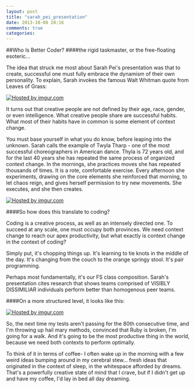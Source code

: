 ```yaml
---
layout: post
title: "sarah_pei_presentation"
date: 2013-10-08 20:16
comments: true
categories: 
---
```


##Who Is Better Coder? 
####the rigid taskmaster, or the free-floating esoteric...

The idea that struck me most about Sarah Pei's presentation was that to create, successful one must fully embrace the  dynamism of their own personality.  To explain, Sarah invokes the famous Walt Whitman quote from Leaves of Grass:

<a href="http://imgur.com/752EJr7"><img src="http://i.imgur.com/752EJr7.png" title="Hosted by imgur.com"/></a>

It turns out that creative people are not defined by their age, race, gender, or even intelligence.  What creative people share are successful habits.  What most of their habits have in common is some element of context change.

You must base yourself in what you do know, before leaping into the unknown.  Sarah calls the example of Twyla Tharp - one of the most successful choreographers in American dance.  Thyla is 72 years old, and for the last 40 years she has repeated the same process of organized context change.  In the mornings, she practices moves she has repeated thousands of times.  It is a rote, comfortable exercise.  Every afternoon she experiments, drawing on the core elements she reinforced that morning, to let chaos reign, and gives herself permission to try new movements.  She executes, and she then creates.

<a href="http://imgur.com/fVbXOLC"><img src="http://i.imgur.com/fVbXOLC.png" title="Hosted by imgur.com"/></a>

####So how does this translate to coding?  

Coding is a creative process, as well as an intensely directed one.  To succeed at any scale, one must occupy both provinces. We need context change to reach our apex productivity, but what exactly is context change in the context of coding?

Simply put, it's chopping things up.  It's learning to tie knots in the middle of the day.  It's changing from the couch to the orange springy stool.  It's pair programming.

Perhaps most fundamentally, it's our FS class composition.  Sarah's presentation cites research that shows teams comprised of VISIBLY DISSIMILIAR individuals perform better than homogenous peer teams.

####On a more structured level, it looks like this:

<a href="http://imgur.com/jrmBucG"><img src="http://i.imgur.com/jrmBucG.png" title="Hosted by imgur.com"/></a>

So, the next time my tests aren't passing for the 80th consecutive time, and I'm throwing up hail mary methods, convinced that Ruby is broken, I'm going for a walk.  And it's going to be the most productive thing in the world, because we need both contexts to perform optimally.

To think of it in terms of coffee-  I often wake up in the morning with a few weird ideas bumping around in my cerebral stew… fresh ideas that originated in the context of sleep, in the whitespace afforded by dreams.  That's a powerfully creative state of mind that I crave, but if I didn't get up and have my coffee, I'd lay in bed all day dreaming.
